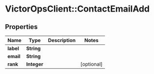# VictorOpsClient::ContactEmailAdd

## Properties

| Name      | Type        | Description | Notes      |
| --------- | ----------- | ----------- | ---------- |
| **label** | **String**  |             |
| **email** | **String**  |             |
| **rank**  | **Integer** |             | [optional] |
